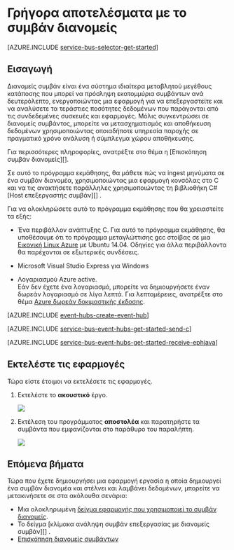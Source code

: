 <properties
    pageTitle="Γρήγορα αποτελέσματα με το συμβάν διανομείς στο C | Microsoft Azure"
    description="Παρακολουθήστε αυτήν την εκμάθηση για να ξεκινήσετε να χρησιμοποιείτε διανομείς συμβάν Azure; Αποστολή συμβάντα στο C και λήψη τους σε Java χρησιμοποιώντας τον κεντρικό υπολογιστή του επεξεργαστή συμβάν."
    services="event-hubs"
    documentationCenter=""
    authors="jtaubensee"
    manager="timlt"
    editor=""/>

<tags
    ms.service="event-hubs"
    ms.workload="na"
    ms.tgt_pltfrm="c"
    ms.devlang="csharp"
    ms.topic="article"
    ms.date="09/27/2016"
    ms.author="jotaub;sethm"/>

# <a name="get-started-with-event-hubs"></a>Γρήγορα αποτελέσματα με το συμβάν διανομείς

[AZURE.INCLUDE [service-bus-selector-get-started](../../includes/service-bus-selector-get-started.md)]

## <a name="introduction"></a>Εισαγωγή

Διανομείς συμβάν είναι ένα σύστημα ιδιαίτερα μεταβλητού μεγέθους κατάποσης που μπορεί να πρόσληψη εκατομμύρια συμβάντων ανά δευτερόλεπτο, ενεργοποιώντας μια εφαρμογή για να επεξεργαστείτε και να αναλύσετε τα τεράστιες ποσότητες δεδομένων που παράγονται από τις συνδεδεμένες συσκευές και εφαρμογές. Μόλις συγκεντρώσει σε διανομείς συμβάντος, μπορείτε να μετασχηματισμός και αποθήκευση δεδομένων χρησιμοποιώντας οποιαδήποτε υπηρεσία παροχής σε πραγματικό χρόνο ανάλυση ή σύμπλεγμα χώρου αποθήκευσης.

Για περισσότερες πληροφορίες, ανατρέξτε στο θέμα η [Επισκόπηση συμβάν διανομείς][].

Σε αυτό το πρόγραμμα εκμάθησης, θα μάθετε πώς να ingest μηνύματα σε ένα συμβάν διανομέα, χρησιμοποιώντας μια εφαρμογή κονσόλας στο C και να τις ανακτήσετε παράλληλες χρησιμοποιώντας τη βιβλιοθήκη C# [Host επεξεργαστής συμβάν][] .

Για να ολοκληρώσετε αυτό το πρόγραμμα εκμάθησης που θα χρειαστείτε τα εξής:

+ Ένα περιβάλλον ανάπτυξης C. Για αυτό το πρόγραμμα εκμάθησης, θα υποθέσουμε ότι το πρόγραμμα μεταγλώττισης gcc στοίβας σε μια [Εικονική Linux Azure](../virtual-machines/virtual-machines-linux-quick-create-cli.md) με Ubuntu 14.04. Οδηγίες για άλλα περιβάλλοντα θα παρέχονται σε εξωτερικές συνδέσεις.

+ Microsoft Visual Studio Express για Windows

+ Λογαριασμού Azure active. <br/>Εάν δεν έχετε ένα λογαριασμό, μπορείτε να δημιουργήσετε έναν δωρεάν λογαριασμό σε λίγα λεπτά. Για λεπτομέρειες, ανατρέξτε στο θέμα <a href="http://azure.microsoft.com/pricing/free-trial/?WT.mc_id=A0E0E5C02&amp;returnurl=http%3A%2F%2Fazure.microsoft.com%2Fen-us%2Fdevelop%2Fmobile%2Ftutorials%2Fget-started%2F" target="_blank">Azure δωρεάν δοκιμαστικής έκδοσης</a>.

[AZURE.INCLUDE [event-hubs-create-event-hub](../../includes/event-hubs-create-event-hub.md)]

[AZURE.INCLUDE [service-bus-event-hubs-get-started-send-c](../../includes/service-bus-event-hubs-get-started-send-c.md)]

[AZURE.INCLUDE [service-bus-event-hubs-get-started-receive-ephjava](../../includes/service-bus-event-hubs-get-started-receive-ephjava.md)]

## <a name="run-the-applications"></a>Εκτελέστε τις εφαρμογές

Τώρα είστε έτοιμοι να εκτελέσετε τις εφαρμογές.

1.  Εκτελέστε το **ακουστικό** έργο.

    ![][21]

2.  Εκτέλεση του προγράμματος **αποστολέα** και παρατηρήστε τα συμβάντα που εμφανίζονται στο παράθυρο του παραλήπτη.

    ![][24]

## <a name="next-steps"></a>Επόμενα βήματα

Τώρα που έχετε δημιουργήσει μια εφαρμογή εργασία η οποία δημιουργεί ένα συμβάν διανομέα και στέλνει και λαμβάνει δεδομένων, μπορείτε να μετακινήσετε σε στα ακόλουθα σενάρια:

- Μια ολοκληρωμένη [δείγμα εφαρμογής που χρησιμοποιεί το συμβάν διανομείς][].
- Το δείγμα [κλίμακα ανάληψη συμβάν επεξεργασίας με διανομείς συμβάν][] .
- [Επισκόπηση διανομείς συμβάντων][]

<!-- Images. -->
[21]: ./media/event-hubs-c-ephjava-getstarted/ephjava.png
[24]: ./media/event-hubs-c-ephjava-getstarted/receive-eph-c.png

<!-- Links -->
[Azure classic portal]: https://manage.windowsazure.com/
[Κεντρικός υπολογιστής επεξεργαστής συμβάντος]: https://www.nuget.org/packages/Microsoft.Azure.ServiceBus.EventProcessorHost
[Επισκόπηση διανομείς συμβάντων]: event-hubs-overview.md
[δείγμα εφαρμογής που χρησιμοποιεί το συμβάν διανομείς]: https://code.msdn.microsoft.com/Service-Bus-Event-Hub-286fd097
[Διαβάθμιση της εκδήλωσης επεξεργασίας με διανομείς συμβάντος]: https://code.msdn.microsoft.com/Service-Bus-Event-Hub-45f43fc3
